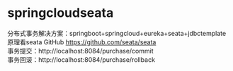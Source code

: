 # springcloudseata
分布式事务解决方案：springboot+springcloud+eureka+seata+jdbctemplate  
原理看seata GitHub https://github.com/seata/seata  
事务提交：http://localhost:8084/purchase/commit  
事务回滚：http://localhost:8084/purchase/rollback

